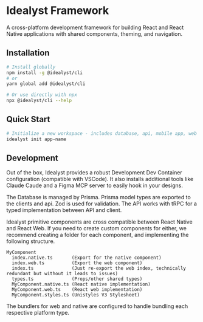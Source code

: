 # Idealyst Framework

A cross-platform development framework for building React and React Native applications with shared components, theming, and navigation.

## Installation

```bash
# Install globally
npm install -g @idealyst/cli
# or
yarn global add @idealyst/cli

# Or use directly with npx
npx @idealyst/cli --help
```

## Quick Start

```bash
# Initialize a new workspace - includes database, api, mobile app, web app and shared structure.
idealyst init app-name
```

## Development

Out of the box, Idealyst provides a robust Development Dev Container configuration (compatible with VSCode). It also installs additional tools like Claude Caude and a Figma MCP server to easily hook in your designs.

The Database is managed by Prisma. Prisma model types are exported to the clients and api. Zod is used for validation. The API works with tRPC for a typed implementation between API and client.

Idealyst primitive components are cross compatible between React Native and React Web. If you need to create custom components for either, we recommend creating a folder for each component, and implementing the following structure.

```
MyComponent
  index.native.ts       (Export for the native component)
  index.web.ts          (Export the web component)
  index.ts              (Just re-export the web index, technically redundant but without it leads to issues)
  types.ts              (Props/other shared types)
  MyComponent.native.ts (React native implementation)
  MyComponent.web.ts    (React web implementation)
  MyComponent.styles.ts (Unistyles V3 Stylesheet)
```

The bundlers for web and native are configured to handle bundling each respective platform type.